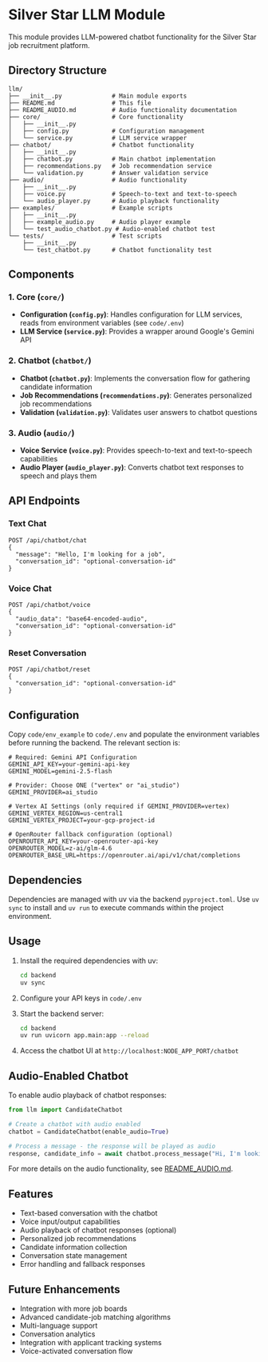 # Silver Star LLM Module

This module provides LLM-powered chatbot functionality for the Silver Star job recruitment platform.

## Directory Structure

```
llm/
├── __init__.py              # Main module exports
├── README.md                # This file
├── README_AUDIO.md          # Audio functionality documentation
├── core/                    # Core functionality
│   ├── __init__.py
│   ├── config.py            # Configuration management
│   └── service.py           # LLM service wrapper
├── chatbot/                 # Chatbot functionality
│   ├── __init__.py
│   ├── chatbot.py           # Main chatbot implementation
│   ├── recommendations.py   # Job recommendation service
│   └── validation.py        # Answer validation service
├── audio/                   # Audio functionality
│   ├── __init__.py
│   ├── voice.py             # Speech-to-text and text-to-speech
│   └── audio_player.py      # Audio playback functionality
├── examples/                # Example scripts
│   ├── __init__.py
│   ├── example_audio.py     # Audio player example
│   └── test_audio_chatbot.py # Audio-enabled chatbot test
└── tests/                   # Test scripts
    ├── __init__.py
    └── test_chatbot.py      # Chatbot functionality test
```

## Components

### 1. Core (`core/`)
- **Configuration (`config.py`)**: Handles configuration for LLM services, reads from environment variables (see `code/.env`)
- **LLM Service (`service.py`)**: Provides a wrapper around Google's Gemini API

### 2. Chatbot (`chatbot/`)
- **Chatbot (`chatbot.py`)**: Implements the conversation flow for gathering candidate information
- **Job Recommendations (`recommendations.py`)**: Generates personalized job recommendations
- **Validation (`validation.py`)**: Validates user answers to chatbot questions

### 3. Audio (`audio/`)
- **Voice Service (`voice.py`)**: Provides speech-to-text and text-to-speech capabilities
- **Audio Player (`audio_player.py`)**: Converts chatbot text responses to speech and plays them

## API Endpoints

### Text Chat
```
POST /api/chatbot/chat
{
  "message": "Hello, I'm looking for a job",
  "conversation_id": "optional-conversation-id"
}
```

### Voice Chat
```
POST /api/chatbot/voice
{
  "audio_data": "base64-encoded-audio",
  "conversation_id": "optional-conversation-id"
}
```

### Reset Conversation
```
POST /api/chatbot/reset
{
  "conversation_id": "optional-conversation-id"
}
```

## Configuration

Copy `code/env_example` to `code/.env` and populate the environment variables before running the backend. The relevant section is:

```
# Required: Gemini API Configuration
GEMINI_API_KEY=your-gemini-api-key
GEMINI_MODEL=gemini-2.5-flash

# Provider: Choose ONE ("vertex" or "ai_studio")
GEMINI_PROVIDER=ai_studio

# Vertex AI Settings (only required if GEMINI_PROVIDER=vertex)
GEMINI_VERTEX_REGION=us-central1
GEMINI_VERTEX_PROJECT=your-gcp-project-id

# OpenRouter fallback configuration (optional)
OPENROUTER_API_KEY=your-openrouter-api-key
OPENROUTER_MODEL=z-ai/glm-4.6
OPENROUTER_BASE_URL=https://openrouter.ai/api/v1/chat/completions
```

## Dependencies

Dependencies are managed with uv via the backend `pyproject.toml`.
Use `uv sync` to install and `uv run` to execute commands within the project environment.

## Usage

1. Install the required dependencies with uv:
   ```bash
   cd backend
   uv sync
   ```

2. Configure your API keys in `code/.env`

3. Start the backend server:
   ```bash
   cd backend
   uv run uvicorn app.main:app --reload
   ```

4. Access the chatbot UI at `http://localhost:NODE_APP_PORT/chatbot`


## Audio-Enabled Chatbot

To enable audio playback of chatbot responses:

```python
from llm import CandidateChatbot

# Create a chatbot with audio enabled
chatbot = CandidateChatbot(enable_audio=True)

# Process a message - the response will be played as audio
response, candidate_info = await chatbot.process_message("Hi, I'm looking for a job")
```

For more details on the audio functionality, see [README_AUDIO.md](README_AUDIO.md).

## Features

- Text-based conversation with the chatbot
- Voice input/output capabilities
- Audio playback of chatbot responses (optional)
- Personalized job recommendations
- Candidate information collection
- Conversation state management
- Error handling and fallback responses

## Future Enhancements

- Integration with more job boards
- Advanced candidate-job matching algorithms
- Multi-language support
- Conversation analytics
- Integration with applicant tracking systems
- Voice-activated conversation flow
